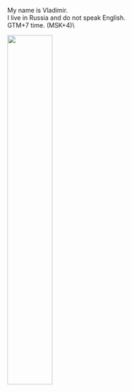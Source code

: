 My name is Vladimir.\
I live in Russia and do not speak English.\
GTM+7 time. (MSK+4)\
<p align=left>
  <a href="https://discord.com/users/452834905911590921"><img src="https://lanyard-profile-readme.vercel.app/api/452834905911590921" width=45%></a>
</p>
